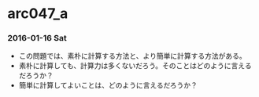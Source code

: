 # arc047_a

### 2016-01-16 Sat

- この問題では、素朴に計算する方法と、より簡単に計算する方法がある。
- 素朴に計算しても、計算力は多くないだろう。そのことはどのように言えるだろうか？
- 簡単に計算してよいことは、どのように言えるだろうか？
